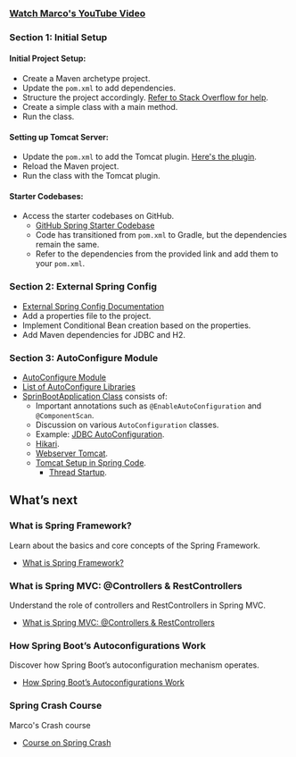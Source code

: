 ### [Watch Marco's YouTube Video](https://www.youtube.com/watch?v=Ybfo8Dwactg)

### Section 1: Initial Setup

#### Initial Project Setup:
- Create a Maven archetype project.
- Update the `pom.xml` to add dependencies.
- Structure the project accordingly. [Refer to Stack Overflow for help](https://stackoverflow.com/questions/10654120/error-could-not-find-or-load-main-class-in-intellij-ide).
- Create a simple class with a main method.
- Run the class.

#### Setting up Tomcat Server:
- Update the `pom.xml` to add the Tomcat plugin. [Here's the plugin](https://mvnrepository.com/artifact/org.apache.tomcat.embed/tomcat-embed-core/8.5.37).
- Reload the Maven project.
- Run the class with the Tomcat plugin.

#### Starter Codebases:
- Access the starter codebases on GitHub.
  - [GitHub Spring Starter Codebase](https://github.com/spring-projects/spring-boot/blob/main/spring-boot-project/spring-boot-starters/spring-boot-starter-tomcat/build.gradle)
  - Code has transitioned from `pom.xml` to Gradle, but the dependencies remain the same.
  - Refer to the dependencies from the provided link and add them to your `pom.xml`.

### Section 2: External Spring Config

- [External Spring Config Documentation](https://docs.spring.io/spring-boot/reference/features/external-config.html)
- Add a properties file to the project.
- Implement Conditional Bean creation based on the properties.
- Add Maven dependencies for JDBC and H2.

### Section 3: AutoConfigure Module

- [AutoConfigure Module](https://github.com/spring-projects/spring-boot/blob/main/spring-boot-project/spring-boot-autoconfigure/build.gradle)
- [List of AutoConfigure Libraries](https://github.com/spring-projects/spring-boot/tree/main/spring-boot-project/spring-boot-autoconfigure/src/main/java/org/springframework/boot/autoconfigure)
- [SprinBootApplication Class](https://github.com/spring-projects/spring-boot/blob/main/spring-boot-project/spring-boot-autoconfigure/src/main/java/org/springframework/boot/autoconfigure/SpringBootApplication.java) consists of:
  - Important annotations such as `@EnableAutoConfiguration` and `@ComponentScan`.
  - Discussion on various `AutoConfiguration` classes.
  - Example: [JDBC AutoConfiguration](https://github.com/spring-projects/spring-boot/blob/main/spring-boot-project/spring-boot-autoconfigure/src/main/java/org/springframework/boot/autoconfigure/jdbc/DataSourceAutoConfiguration.java).
  - [Hikari](https://github.com/spring-projects/spring-boot/blob/main/spring-boot-project/spring-boot-autoconfigure/src/main/java/org/springframework/boot/autoconfigure/jdbc/DataSourceConfiguration.java).
  - [Webserver Tomcat](https://github.com/spring-projects/spring-boot/blob/main/spring-boot-project/spring-boot-autoconfigure/src/main/java/org/springframework/boot/autoconfigure/web/embedded/EmbeddedWebServerFactoryCustomizerAutoConfiguration.java).
  - [Tomcat Setup in Spring Code](https://github.com/spring-projects/spring-boot/blob/9def6f86c9f88c405f302d9e044d5ea463cfe1f5/spring-boot-project/spring-boot/src/main/java/org/springframework/boot/web/embedded/tomcat/TomcatWebServer.java#L116).
    - [Thread Startup](https://github.com/spring-projects/spring-boot/blob/9def6f86c9f88c405f302d9e044d5ea463cfe1f5/spring-boot-project/spring-boot/src/main/java/org/springframework/boot/web/embedded/tomcat/TomcatWebServer.java#L214).
   
## What’s next

### What is Spring Framework?
Learn about the basics and core concepts of the Spring Framework.
- [What is Spring Framework?](https://www.marcobehler.com/guides/spring-framework)

### What is Spring MVC: @Controllers & RestControllers
Understand the role of controllers and RestControllers in Spring MVC.
- [What is Spring MVC: @Controllers & RestControllers](https://www.marcobehler.com/guides/spring-mvc)

### How Spring Boot’s Autoconfigurations Work
Discover how Spring Boot’s autoconfiguration mechanism operates.
- [How Spring Boot’s Autoconfigurations Work](https://www.marcobehler.com/guides/spring-boot)

### Spring Crash Course
Marco's Crash course 
- [Course on Spring Crash](https://www.youtube.com/watch?v=QuvS_VLbGko)
